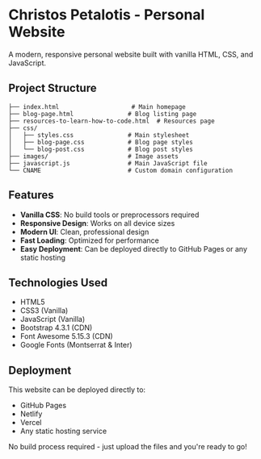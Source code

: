 # Christos Petalotis - Personal Website

A modern, responsive personal website built with vanilla HTML, CSS, and JavaScript.

## Project Structure

```
├── index.html                    # Main homepage
├── blog-page.html               # Blog listing page
├── resources-to-learn-how-to-code.html  # Resources page
├── css/
│   ├── styles.css               # Main stylesheet
│   ├── blog-page.css            # Blog page styles
│   └── blog-post.css            # Blog post styles
├── images/                      # Image assets
├── javascript.js                # Main JavaScript file
└── CNAME                        # Custom domain configuration
```

## Features

- **Vanilla CSS**: No build tools or preprocessors required
- **Responsive Design**: Works on all device sizes
- **Modern UI**: Clean, professional design
- **Fast Loading**: Optimized for performance
- **Easy Deployment**: Can be deployed directly to GitHub Pages or any static hosting

## Technologies Used

- HTML5
- CSS3 (Vanilla)
- JavaScript (Vanilla)
- Bootstrap 4.3.1 (CDN)
- Font Awesome 5.15.3 (CDN)
- Google Fonts (Montserrat & Inter)

## Deployment

This website can be deployed directly to:
- GitHub Pages
- Netlify
- Vercel
- Any static hosting service

No build process required - just upload the files and you're ready to go!
